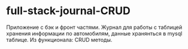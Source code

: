# full-stack-journal-CRUD
Приложение с бэк и фронт частями.
Журнал для работы с таблицей хранения информации по автомобилям, данные хранянться в mysql таблице.
Из функционала: CRUD методы.
